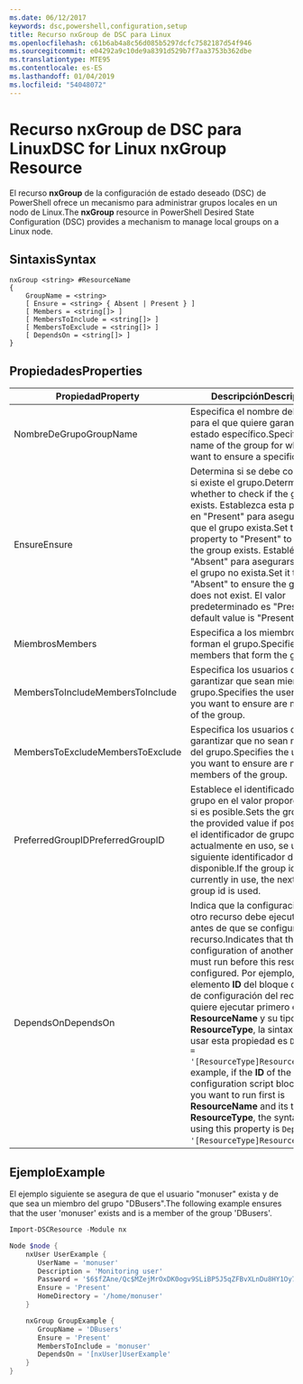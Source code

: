 ```yaml
---
ms.date: 06/12/2017
keywords: dsc,powershell,configuration,setup
title: Recurso nxGroup de DSC para Linux
ms.openlocfilehash: c61b6ab4a8c56d085b5297dcfc7582187d54f946
ms.sourcegitcommit: e04292a9c10de9a8391d529b7f7aa3753b362dbe
ms.translationtype: MTE95
ms.contentlocale: es-ES
ms.lasthandoff: 01/04/2019
ms.locfileid: "54048072"
---
```

# <a name="dsc-for-linux-nxgroup-resource"></a><span data-ttu-id="c9a48-103">Recurso nxGroup de DSC para Linux</span><span class="sxs-lookup"><span data-stu-id="c9a48-103">DSC for Linux nxGroup Resource</span></span>

<span data-ttu-id="c9a48-104">El recurso **nxGroup** de la configuración de estado deseado (DSC) de PowerShell ofrece un mecanismo para administrar grupos locales en un nodo de Linux.</span><span class="sxs-lookup"><span data-stu-id="c9a48-104">The **nxGroup** resource in PowerShell Desired State Configuration (DSC) provides a mechanism to manage local groups on a Linux node.</span></span>

## <a name="syntax"></a><span data-ttu-id="c9a48-105">Sintaxis</span><span class="sxs-lookup"><span data-stu-id="c9a48-105">Syntax</span></span>

```
nxGroup <string> #ResourceName
{
    GroupName = <string>
    [ Ensure = <string> { Absent | Present } ]
    [ Members = <string[]> ]
    [ MembersToInclude = <string[]> ]
    [ MembersToExclude = <string[]> ]
    [ DependsOn = <string[]> ]
}
```

## <a name="properties"></a><span data-ttu-id="c9a48-106">Propiedades</span><span class="sxs-lookup"><span data-stu-id="c9a48-106">Properties</span></span>

|  <span data-ttu-id="c9a48-107">Propiedad</span><span class="sxs-lookup"><span data-stu-id="c9a48-107">Property</span></span> |  <span data-ttu-id="c9a48-108">Descripción</span><span class="sxs-lookup"><span data-stu-id="c9a48-108">Description</span></span> |
|---|---|
| <span data-ttu-id="c9a48-109">NombreDeGrupo</span><span class="sxs-lookup"><span data-stu-id="c9a48-109">GroupName</span></span>| <span data-ttu-id="c9a48-110">Especifica el nombre del grupo para el que quiere garantizar un estado específico.</span><span class="sxs-lookup"><span data-stu-id="c9a48-110">Specifies the name of the group for which you want to ensure a specific state.</span></span>|
| <span data-ttu-id="c9a48-111">Ensure</span><span class="sxs-lookup"><span data-stu-id="c9a48-111">Ensure</span></span>| <span data-ttu-id="c9a48-112">Determina si se debe comprobar si existe el grupo.</span><span class="sxs-lookup"><span data-stu-id="c9a48-112">Determines whether to check if the group exists.</span></span> <span data-ttu-id="c9a48-113">Establezca esta propiedad en "Present" para asegurarse de que el grupo exista.</span><span class="sxs-lookup"><span data-stu-id="c9a48-113">Set this property to "Present" to ensure the group exists.</span></span> <span data-ttu-id="c9a48-114">Establézcala en "Absent" para asegurarse de que el grupo no exista.</span><span class="sxs-lookup"><span data-stu-id="c9a48-114">Set it to "Absent" to ensure the group does not exist.</span></span> <span data-ttu-id="c9a48-115">El valor predeterminado es "Present".</span><span class="sxs-lookup"><span data-stu-id="c9a48-115">The default value is "Present".</span></span>|
| <span data-ttu-id="c9a48-116">Miembros</span><span class="sxs-lookup"><span data-stu-id="c9a48-116">Members</span></span>| <span data-ttu-id="c9a48-117">Especifica a los miembros que forman el grupo.</span><span class="sxs-lookup"><span data-stu-id="c9a48-117">Specifies the members that form the group.</span></span>|
| <span data-ttu-id="c9a48-118">MembersToInclude</span><span class="sxs-lookup"><span data-stu-id="c9a48-118">MembersToInclude</span></span>| <span data-ttu-id="c9a48-119">Especifica los usuarios que quiera garantizar que sean miembros del grupo.</span><span class="sxs-lookup"><span data-stu-id="c9a48-119">Specifies the users who you want to ensure are members of the group.</span></span>|
| <span data-ttu-id="c9a48-120">MembersToExclude</span><span class="sxs-lookup"><span data-stu-id="c9a48-120">MembersToExclude</span></span>| <span data-ttu-id="c9a48-121">Especifica los usuarios que quiera garantizar que no sean miembros del grupo.</span><span class="sxs-lookup"><span data-stu-id="c9a48-121">Specifies the users who you want to ensure are not members of the group.</span></span>|
| <span data-ttu-id="c9a48-122">PreferredGroupID</span><span class="sxs-lookup"><span data-stu-id="c9a48-122">PreferredGroupID</span></span>| <span data-ttu-id="c9a48-123">Establece el identificador de grupo en el valor proporcionado, si es posible.</span><span class="sxs-lookup"><span data-stu-id="c9a48-123">Sets the group id to the provided value if possible.</span></span> <span data-ttu-id="c9a48-124">Si el identificador de grupo está actualmente en uso, se utiliza el siguiente identificador de grupo disponible.</span><span class="sxs-lookup"><span data-stu-id="c9a48-124">If the group id is currently in use, the next available group id is used.</span></span>|
| <span data-ttu-id="c9a48-125">DependsOn</span><span class="sxs-lookup"><span data-stu-id="c9a48-125">DependsOn</span></span> | <span data-ttu-id="c9a48-126">Indica que la configuración de otro recurso debe ejecutarse antes de que se configure este recurso.</span><span class="sxs-lookup"><span data-stu-id="c9a48-126">Indicates that the configuration of another resource must run before this resource is configured.</span></span> <span data-ttu-id="c9a48-127">Por ejemplo, si el elemento **ID** del bloque del script de configuración del recurso que quiere ejecutar primero es **ResourceName** y su tipo es **ResourceType**, la sintaxis para usar esta propiedad es `DependsOn = '[ResourceType]ResourceName'`.</span><span class="sxs-lookup"><span data-stu-id="c9a48-127">For example, if the **ID** of the resource configuration script block that you want to run first is **ResourceName** and its type is **ResourceType**, the syntax for using this property is `DependsOn = '[ResourceType]ResourceName'`.</span></span>|

## <a name="example"></a><span data-ttu-id="c9a48-128">Ejemplo</span><span class="sxs-lookup"><span data-stu-id="c9a48-128">Example</span></span>

<span data-ttu-id="c9a48-129">El ejemplo siguiente se asegura de que el usuario "monuser" exista y de que sea un miembro del grupo "DBusers".</span><span class="sxs-lookup"><span data-stu-id="c9a48-129">The following example ensures that the user 'monuser' exists and is a member of the group 'DBusers'.</span></span>

```powershell
Import-DSCResource -Module nx

Node $node {
    nxUser UserExample {
       UserName = 'monuser'
       Description = 'Monitoring user'
       Password = '$6$fZAne/Qc$MZejMrOxDK0ogv9SLiBP5J5qZFBvXLnDu8HY1Oy7ycX.Y3C7mGPUfeQy3A82ev3zIabhDQnj2ayeuGn02CqE/0'
       Ensure = 'Present'
       HomeDirectory = '/home/monuser'
    }

    nxGroup GroupExample {
       GroupName = 'DBusers'
       Ensure = 'Present'
       MembersToInclude = 'monuser'
       DependsOn = '[nxUser]UserExample'
    }
}
```